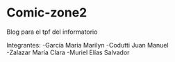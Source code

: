 # Comic-zone2
Blog para el tpf del informatorio

Integrantes:
-García Maria Marilyn
-Codutti Juan Manuel  
-Zalazar María Clara
-Muriel Elías Salvador


